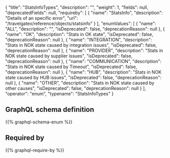 {
  "title": "StatsInfoTypes",
  "description": "",
  "weight": 1,
  "fields": null,
  "deprecatedFields": null,
  "requireby": [
    {
      "name": "StatsInfo",
      "description": "Details of an specific error",
      "url": "/travelgatex/reference/objects/statsinfo"
    }
  ],
  "enumValues": [
    {
      "name": "ALL",
      "description": "",
      "isDeprecated": false,
      "deprecationReason": null
    },
    {
      "name": "OK",
      "description": "Stats in OK state",
      "isDeprecated": false,
      "deprecationReason": null
    },
    {
      "name": "INTEGRATION",
      "description": "Stats in NOK state caused by integration issues",
      "isDeprecated": false,
      "deprecationReason": null
    },
    {
      "name": "PROVIDER",
      "description": "Stats in NOK state caused by supplier issues",
      "isDeprecated": false,
      "deprecationReason": null
    },
    {
      "name": "COMMUNICATION",
      "description": "Stats in NOK state caused by Timeout",
      "isDeprecated": false,
      "deprecationReason": null
    },
    {
      "name": "HUB",
      "description": "Stats in NOK state caused by HUB issues",
      "isDeprecated": false,
      "deprecationReason": null
    },
    {
      "name": "OTHER",
      "description": "Stats in NOK state caused by other causes",
      "isDeprecated": false,
      "deprecationReason": null
    }
  ],
  "operator": "enum",
  "typename": "StatsInfoTypes"
}
## GraphQL schema definition

{{% graphql-schema-enum %}}

## Required by

{{% graphql-require-by %}}
